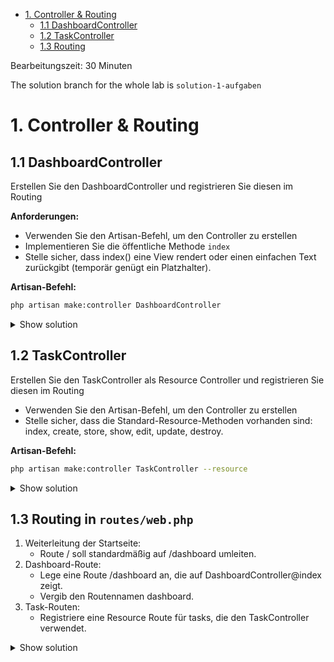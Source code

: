 - [1. Controller & Routing](#1-controller--routing)
  - [1.1 DashboardController](#11-dashboardcontroller)
  - [1.2 TaskController](#12-taskcontroller)
  - [1.3 Routing](#13-routing)

Bearbeitungszeit: 30 Minuten

The solution branch for the whole lab is `solution-1-aufgaben`

# 1. Controller & Routing

## 1.1 DashboardController

Erstellen Sie den DashboardController und registrieren Sie diesen im Routing

**Anforderungen:**

- Verwenden Sie den Artisan-Befehl, um den Controller zu erstellen
- Implementieren Sie die öffentliche Methode `index`
- Stelle sicher, dass index() eine View rendert oder einen einfachen Text zurückgibt (temporär genügt ein Platzhalter).

**Artisan-Befehl:**

```bash
php artisan make:controller DashboardController
```

<details>
<summary>Show solution</summary>
<p>

**/app/Http/Controllers/DashboardController.php**

```php
<?php
namespace App\Http\Controllers;

use App\Models\Task;
use App\Models\Category;
use Illuminate\Support\Facades\Auth;

class DashboardController extends Controller
{
    public function index()
    {
        return view('dashboard');
    }
}
```

</p>
</details>

## 1.2 TaskController

Erstellen Sie den TaskController als Resource Controller und registrieren Sie diesen im Routing

- Verwenden Sie den Artisan-Befehl, um den Controller zu erstellen
- Stelle sicher, dass die Standard-Resource-Methoden vorhanden sind: index, create, store, show, edit, update, destroy.

**Artisan-Befehl:**

```bash
php artisan make:controller TaskController --resource
```

<details>
<summary>Show solution</summary>
<p>

**/app/Http/Controllers/TaskController.php**

```php
<?php
namespace App\Http\Controllers;

use App\Models\Task;
use App\Models\Category;
use App\Models\Tag;
use Illuminate\Http\Request;
use Illuminate\Support\Facades\Auth;

class TaskController extends Controller
{
    public function index(Request $request)
    {
        //
    }

    public function create()
    {
        //
    }

    public function store(Request $request)
    {
        //
    }

    public function show(Task $task)
    {
        //
    }

    public function edit(Task $task)
    {
        /
    }

    public function update(Request $request, Task $task)
    {
        //
    }

}
```

</p>
</details>

## 1.3 Routing in `routes/web.php`

1. Weiterleitung der Startseite:
   - Route / soll standardmäßig auf /dashboard umleiten.
2. Dashboard-Route:
   - Lege eine Route /dashboard an, die auf DashboardController@index zeigt.
   - Vergib den Routennamen dashboard.
3. Task-Routen:
   - Registriere eine Resource Route für tasks, die den TaskController verwendet.

<details>
<summary>Show solution</summary>
<p>

**/routes/web.php**

```php
<?php

use App\Http\Controllers\ProfileController;
use App\Http\Controllers\DashboardController;
use App\Http\Controllers\TaskController;
use App\Http\Controllers\AttachmentController;
use Illuminate\Support\Facades\Route;

Route::get('/', function () {
    return redirect()->route('dashboard');
});

Route::middleware('auth')->group(function () {

    // Dashboard
    Route::get('/dashboard', [DashboardController::class, 'index'])->name('dashboard');
    
    // Tasks Resource Routes
    Route::resource('tasks', TaskController::class);
    
    // Profile Routes
    Route::get('/profile', [ProfileController::class, 'edit'])->name('profile.edit');
    Route::patch('/profile', [ProfileController::class, 'update'])->name('profile.update');
    Route::delete('/profile', [ProfileController::class, 'destroy'])->name('profile.destroy');
    
});

require __DIR__.'/auth.php';
```

</p>
</details>

